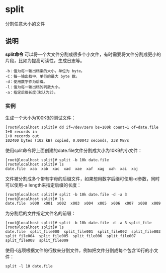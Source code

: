 split
===

分割任意大小的文件

## 说明

**split命令** 可以将一个大文件分割成很多个小文件，有时需要将文件分割成更小的片段，比如为提高可读性，生成日志等。

  

```
-b：值为每一输出档案的大小，单位为 byte。
-C：每一输出档中，单行的最大 byte 数。
-d：使用数字作为后缀。
-l：值为每一输出档的列数大小。
-a：指定后缀长度(默认为2)。
```

### 实例  

生成一个大小为100KB的测试文件：

```
[root@localhost split]# dd if=/dev/zero bs=100k count=1 of=date.file
1+0 records in
1+0 records out
102400 bytes (102 kB) copied, 0.00043 seconds, 238 MB/s
```

使用split命令将上面创建的date.file文件分割成大小为10KB的小文件：

```
[root@localhost split]# split -b 10k date.file 
[root@localhost split]# ls
date.file  xaa  xab  xac  xad  xae  xaf  xag  xah  xai  xaj
```

文件被分割成多个带有字母的后缀文件，如果想用数字后缀可使用-d参数，同时可以使用-a length来指定后缀的长度：

```
[root@localhost split]# split -b 10k date.file -d -a 3
[root@localhost split]# ls
date.file  x000  x001  x002  x003  x004  x005  x006  x007  x008  x009
```

为分割后的文件指定文件名的前缀：

```
[root@localhost split]# split -b 10k date.file -d -a 3 split_file
[root@localhost split]# ls
date.file  split_file000  split_file001  split_file002  split_file003  split_file004  split_file005  split_file006  split_file007  split_file008  split_file009
```

使用-l选项根据文件的行数来分割文件，例如把文件分割成每个包含10行的小文件：

```
split -l 10 date.file
```



